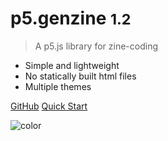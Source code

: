 # p5.genzine <small>1.2</small>

> A p5.js library for zine-coding

- Simple and lightweight
- No statically built html files
- Multiple themes

[GitHub](https://github.com/munusshih/p5.genzine)
[Quick Start](pages/quickstart)


<!-- background image -->

<!-- background color -->

![color](#f0f0f0)